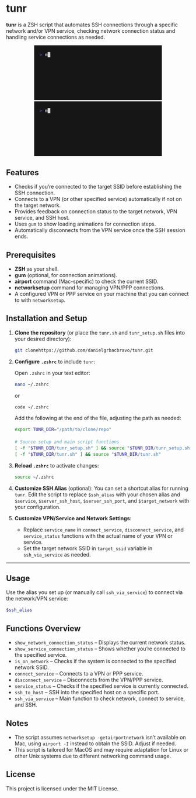 # tunr

**tunr** is a ZSH script that automates SSH connections through a specific network and/or VPN service, checking network connection status and handling service connections as needed.

<p align="center">
  <img src="assets/local.gif" alt="Local" width="350"/>
  <img src="assets/vpn.gif" alt="VPN" width="350"/>
</p>

## Features

- Checks if you’re connected to the target SSID before establishing the SSH connection.
- Connects to a VPN (or other specified service) automatically if not on the target network.
- Provides feedback on connection status to the target network, VPN service, and SSH host.
- Uses `gum` to show loading animations for connection steps.
- Automatically disconnects from the VPN service once the SSH session ends.

## Prerequisites

- **ZSH** as your shell.
- **gum** (optional, for connection animations).
- **airport** command (Mac-specific) to check the current SSID.
- **networksetup** command for managing VPN/PPP connections.
- A configured VPN or PPP service on your machine that you can connect to with `networksetup`.

## Installation and Setup

1. **Clone the repository** (or place the `tunr.sh` and `tunr_setup.sh` files into your desired directory):
   ```sh
   git clonehttps://github.com/danielgrbacbravo/tunr.git
   ```

2. **Configure `.zshrc`** to include `tunr`:

   Open `.zshrc` in your text editor:
   ```sh
   nano ~/.zshrc
   ```
   or
   ```sh
   code ~/.zshrc
   ```

   Add the following at the end of the file, adjusting the path as needed:
   ```sh
   export TUNR_DIR="/path/to/clone/repo"

   # Source setup and main script functions
   [ -f "$TUNR_DIR/tunr_setup.sh" ] && source "$TUNR_DIR/tunr_setup.sh" &&\
   [ -f "$TUNR_DIR/tunr.sh" ] && source "$TUNR_DIR/tunr.sh"
   ```

3. **Reload `.zshrc`** to activate changes:
   ```sh
   source ~/.zshrc
   ```

4. **Customize SSH Alias** (optional):
   You can set a shortcut alias for running `tunr`. Edit the script to replace `$ssh_alias` with your chosen alias and `$service`, `$server_ssh_host`, `$server_ssh_port`, and `$target_network` with your configuration.

5. **Customize VPN/Service and Network Settings**:
   - Replace `service_name` in `connect_service`, `disconnect_service`, and `service_status` functions with the actual name of your VPN or service.
   - Set the target network SSID in `target_ssid` variable in `ssh_via_service` as needed.

---

## Usage

Use the alias you set up (or manually call `ssh_via_service`) to connect via the network/VPN service:

```sh
$ssh_alias
```

## Functions Overview

- `show_network_connection_status` – Displays the current network status.
- `show_service_connection_status` – Shows whether you’re connected to the specified service.
- `is_on_network` – Checks if the system is connected to the specified network SSID.
- `connect_service` – Connects to a VPN or PPP service.
- `disconnect_service` – Disconnects from the VPN/PPP service.
- `service_status` – Checks if the specified service is currently connected.
- `ssh_to_host` – SSH into the specified host on a specific port.
- `ssh_via_service` – Main function to check network, connect to service, and SSH.

## Notes

- The script assumes `networksetup -getairportnetwork` isn’t available on Mac, using `airport -I` instead to obtain the SSID. Adjust if needed.
- This script is tailored for MacOS and may require adaptation for Linux or other Unix systems due to different networking command usage.

## License

This project is licensed under the MIT License.
